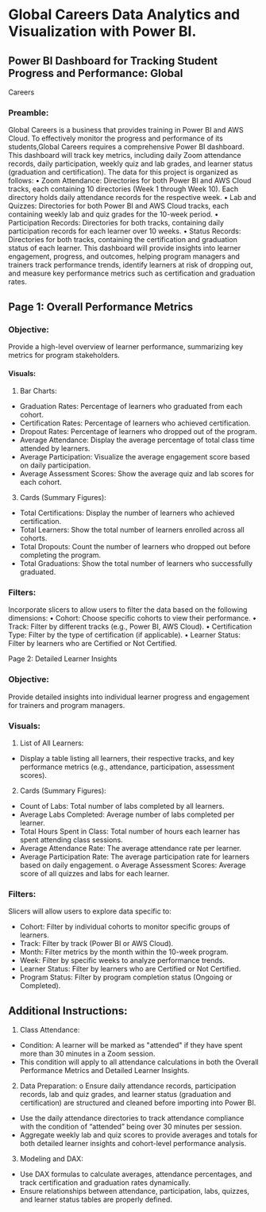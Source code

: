 # Global Careers Data Analytics and Visualization with Power BI.

## Power BI Dashboard for Tracking Student Progress and Performance: Global
Careers

### Preamble: 

Global Careers is a business that provides training in Power BI and AWS Cloud. To
effectively monitor the progress and performance of its students,Global Careers requires a
comprehensive Power BI dashboard. This dashboard will track key metrics, including daily
Zoom attendance records, daily participation, weekly quiz and lab grades, and learner
status (graduation and certification). The data for this project is organized as follows:
• Zoom Attendance: Directories for both Power BI and AWS Cloud tracks,
each containing 10 directories (Week 1 through Week 10). Each directory
holds daily attendance records for the respective week.
• Lab and Quizzes: Directories for both Power BI and AWS Cloud tracks, each
containing weekly lab and quiz grades for the 10-week period.
• Participation Records: Directories for both tracks, containing daily participation
records for each learner over 10 weeks.
• Status Records: Directories for both tracks, containing the certification and graduation
status of each learner.
This dashboard will provide insights into learner engagement, progress, and outcomes,
helping program managers and trainers track performance trends, identify learners at risk
of dropping out, and measure key performance metrics such as certification and
graduation rates.

## Page 1: Overall Performance Metrics

### Objective:

Provide a high-level overview of learner performance, summarizing key metrics for
program stakeholders.

#### Visuals:

1. Bar Charts:
- Graduation Rates: Percentage of learners who graduated from each
cohort.
- Certification Rates: Percentage of learners who achieved
certification.
- Dropout Rates: Percentage of learners who dropped out of
the program.
- Average Attendance: Display the average percentage of total class
time attended by learners.
- Average Participation: Visualize the average engagement score based on
daily participation.
- Average Assessment Scores: Show the average quiz and lab scores for
each cohort.

3. Cards (Summary Figures):
- Total Certifications: Display the number of learners who achieved certification.
- Total Learners: Show the total number of learners enrolled across all cohorts.
- Total Dropouts: Count the number of learners who dropped out
before completing the program.
- Total Graduations: Show the total number of learners who
successfully graduated.

### Filters:
Incorporate slicers to allow users to filter the data based on the following
dimensions: • Cohort: Choose specific cohorts to view their performance.
• Track: Filter by different tracks (e.g., Power BI, AWS Cloud).
• Certification Type: Filter by the type of certification (if applicable).
• Learner Status: Filter by learners who are Certified or Not Certified.

Page 2: Detailed Learner Insights

### Objective:
Provide detailed insights into individual learner progress and engagement for trainers
and program managers.

### Visuals:
1. List of All Learners:

- Display a table listing all learners, their respective tracks, and key
performance metrics (e.g., attendance, participation, assessment scores).
2. Cards (Summary Figures):
- Count of Labs: Total number of labs completed by all learners.
- Average Labs Completed: Average number of labs completed per learner.
- Total Hours Spent in Class: Total number of hours each learner has
spent attending class sessions.
- Average Attendance Rate: The average attendance rate per learner.
- Average Participation Rate: The average participation rate for learners based
on daily engagement.
o Average Assessment Scores: Average score of all quizzes and labs for
each learner.

### Filters:
Slicers will allow users to explore data specific to:
- Cohort: Filter by individual cohorts to monitor specific groups of learners.
- Track: Filter by track (Power BI or AWS Cloud).
- Month: Filter metrics by the month within the 10-week program.
- Week: Filter by specific weeks to analyze performance trends.
- Learner Status: Filter by learners who are Certified or Not Certified.
- Program Status: Filter by program completion status (Ongoing or Completed).

## Additional Instructions:

1. Class Attendance:
- Condition: A learner will be marked as "attended" if they have spent more
than 30 minutes in a Zoom session.
- This condition will apply to all attendance calculations in both the
Overall Performance Metrics and Detailed Learner Insights.

2. Data Preparation:
o Ensure daily attendance records, participation records, lab and quiz grades,
and learner status (graduation and certification) are structured and cleaned
before importing into Power BI.
- Use the daily attendance directories to track attendance compliance with
the condition of “attended” being over 30 minutes per session.
- Aggregate weekly lab and quiz scores to provide averages and totals for
both detailed learner insights and cohort-level performance analysis.

3. Modeling and DAX:
- Use DAX formulas to calculate averages, attendance percentages, and
track certification and graduation rates dynamically.
- Ensure relationships between attendance, participation, labs, quizzes,
and learner status tables are properly defined.
